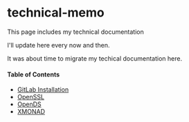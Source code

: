 # technical-memo
This page includes my technical documentation

I'll update here every now and then.

It was about time to migrate my techical documentation here.

#### Table of Contents

* [GitLab Installation](GitLab.md)
* [OpenSSL](OpenSSL.md)
* [OpenDS](OpenDS.md)
* [XMONAD](xmonad.md)
